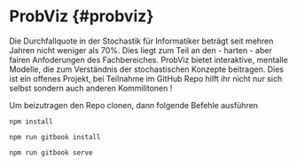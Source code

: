 # ProbViz {#probviz}

Die Durchfallquote in der Stochastik für Informatiker beträgt seit mehren Jahren nicht weniger als 70%. Dies liegt zum Teil an den - harten - aber fairen Anfoderungen des Fachbereiches. ProbViz bietet interaktive, mentalle Modelle, die zum Verständnis der stochastischen Konzepte beitragen. Dies ist ein offenes Projekt, bei Teilnahme im GitHub Repo hilft ihr nicht nur sich selbst sondern auch anderen Kommilitonen !


Um beizutragen den Repo clonen, dann folgende Befehle ausführen

```
npm install 
```
```
npm run gitbook install 
```
```
npm run gitbook serve
```





